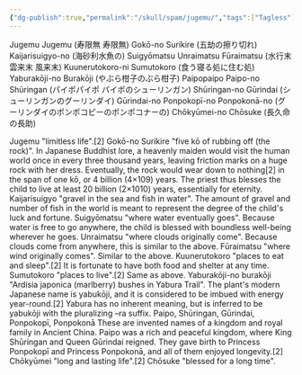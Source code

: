 ```yaml
---
{"dg-publish":true,"permalink":"/skull/spam/jugemu/","tags":["Tagless"],"noteIcon":""}
---
```


Jugemu Jugemu (寿限無 寿限無)
Gokō-no Surikire (五劫の擦り切れ)
Kaijarisuigyo-no (海砂利水魚の)
Suigyōmatsu Unraimatsu Fūraimatsu (水行末 雲来末 風来末)
Kuunerutokoro-ni Sumutokoro (食う寝る処に住む処)
Yaburakōji-no Burakōji (やぶら柑子のぶら柑子)
Paipopaipo Paipo-no Shūringan (パイポパイポ パイポのシューリンガン)
Shūringan-no Gūrindai (シューリンガンのグーリンダイ)
Gūrindai-no Ponpokopī-no Ponpokonā-no (グーリンダイのポンポコピーのポンポコナーの)
Chōkyūmei-no Chōsuke (長久命の長助)


Jugemu
"limitless life".[2]
Gokō-no Surikire
"five kō of rubbing off (the rock)". In Japanese Buddhist lore, a heavenly maiden would visit the human world once in every three thousand years, leaving friction marks on a huge rock with her dress. Eventually, the rock would wear down to nothing[2] in the span of one kō, or 4 billion (4×109) years. The priest thus blesses the child to live at least 20 billion (2×1010) years, essentially for eternity.
Kaijarisuigyo
"gravel in the sea and fish in water". The amount of gravel and number of fish in the world is meant to represent the degree of the child's luck and fortune.
Suigyōmatsu
"where water eventually goes". Because water is free to go anywhere, the child is blessed with boundless well-being wherever he goes.
Unraimatsu
"where clouds originally come". Because clouds come from anywhere, this is similar to the above.
Fūraimatsu
"where wind originally comes". Similar to the above.
Kuunerutokoro
"places to eat and sleep".[2] It is fortunate to have both food and shelter at any time.
Sumutokoro
"places to live".[2] Same as above.
Yaburakōji-no burakōji
"Ardisia japonica (marlberry) bushes in Yabura Trail". The plant's modern Japanese name is yabukōji, and it is considered to be imbued with energy year-round.[2] Yabura has no inherent meaning, but is inferred to be yabukōji with the pluralizing –ra suffix.
Paipo, Shūringan, Gūrindai, Ponpokopī, Ponpokonā
These are invented names of a kingdom and royal family in Ancient China. Paipo was a rich and peaceful kingdom, where King Shūringan and Queen Gūrindai reigned. They gave birth to Princess Ponpokopī and Princess Ponpokonā, and all of them enjoyed longevity.[2]
Chōkyūmei
"long and lasting life".[2]
Chōsuke
"blessed for a long time".
